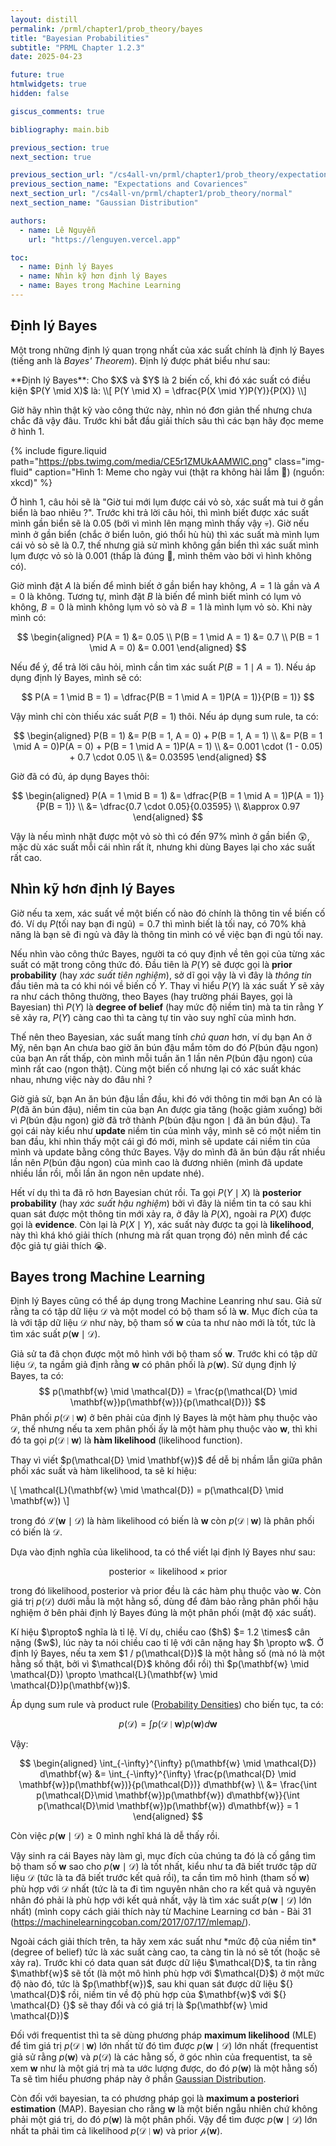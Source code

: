 ```yaml
---
layout: distill
permalink: /prml/chapter1/prob_theory/bayes
title: "Bayesian Probabilities"
subtitle: "PRML Chapter 1.2.3"
date: 2025-04-23

future: true
htmlwidgets: true
hidden: false

giscus_comments: true

bibliography: main.bib

previous_section: true
next_section: true

previous_section_url: "/cs4all-vn/prml/chapter1/prob_theory/expectation"
previous_section_name: "Expectations and Covariences"
next_section_url: "/cs4all-vn/prml/chapter1/prob_theory/normal"
next_section_name: "Gaussian Distribution"

authors:
  - name: Lê Nguyễn
    url: "https://lenguyen.vercel.app"

toc:
  - name: Định lý Bayes
  - name: Nhìn kỹ hơn định lý Bayes
  - name: Bayes trong Machine Learning
---
```


## Định lý Bayes

Một trong những định lý quan trọng nhất của xác suất chính là định lý Bayes (tiếng anh là *Bayes' Theorem*). Định lý được phát biểu như sau:

<p markdown=1 class="definition">**Định lý Bayes**:
Cho $X$ và $Y$ là 2 biến cố, khi đó xác suất có điều kiện $P(Y \mid X)$ là: 
\\[
P(Y \mid X) = \dfrac{P(X \mid Y)P(Y)}{P(X)}
\\]
</p>

Giờ hãy nhìn thật kỹ vào công thức này, nhìn nó đơn giản thế nhưng chưa chắc đã vậy đâu. Trước khi bắt đầu giải thích sâu thì các bạn hãy đọc meme ở hình 1.

{% include figure.liquid path="https://pbs.twimg.com/media/CE5r1ZMUkAAMWIC.png" class="img-fluid" caption="Hình 1: Meme cho ngày vui (thật ra không hài lắm 🥲) (nguồn: xkcd)" %}

Ở hình 1, câu hỏi sẽ là "Giờ tui mới lụm được cái vỏ sò, xác suất mà tui ở gần biển là bao nhiêu ?". Trước khi trả lời câu hỏi, thì mình biết được xác suất mình gần biển sẽ là $0.05$ (bởi vì mình lên mạng mình thấy vậy 💀). Giờ nếu mình ở gần biển (chắc ở biển luôn, gió thổi hù hù) thì xác suất mà mình lụm cái vỏ sò sẽ là $0.7$, thế nhưng giả sử mình không gần biển thì xác suất mình lụm được vỏ sò là $0.001$ (thấp là đúng 🥲, mình thêm vào bởi vì hình không có).

Giờ mình đặt $A$ là biến để mình biết ở gần biển hay không, $A = 1$ là gần và $A = 0$ là không. Tương tự, mình đặt $B$ là biến để mình biết mình có lụm vỏ không, $B = 0$ là mình không lụm vỏ sò và $B = 1$ là mình lụm vỏ sò. Khi này mình có:

$$
\begin{aligned}
P(A = 1) &= 0.05 \\
P(B = 1 \mid A = 1) &= 0.7 \\
P(B = 1 \mid A = 0) &= 0.001
\end{aligned}
$$

Nếu để ý, để trả lời câu hỏi, mình cần tìm xác suất $P(B = 1 \mid A = 1)$. Nếu áp dụng định lý Bayes, mình sẽ có:

$$
P(A = 1 \mid B = 1) = \dfrac{P(B = 1 \mid A = 1)P(A = 1)}{P(B = 1)}
$$

Vậy mình chỉ còn thiếu xác suất $P(B = 1)$ thôi. Nếu áp dụng sum rule, ta có:

$$
\begin{aligned}
P(B = 1) &= P(B = 1, A = 0) + P(B = 1, A = 1) \\
&= P(B = 1 \mid A = 0)P(A = 0) + P(B = 1 \mid A = 1)P(A = 1) \\
&= 0.001 \cdot (1 - 0.05) + 0.7 \cdot 0.05 \\
&= 0.03595
\end{aligned}
$$

Giờ đã có đủ, áp dụng Bayes thôi:

$$
\begin{aligned}
P(A = 1 \mid B = 1) &= \dfrac{P(B = 1 \mid A = 1)P(A = 1)}{P(B = 1)} \\
&= \dfrac{0.7 \cdot 0.05}{0.03595} \\
&\approx 0.97
\end{aligned}
$$

Vậy là nếu mình nhặt được một vỏ sò thì có đến $97\%$ mình ở gần biển 😲, mặc dù xác suất mỗi cái nhìn rất ít, nhưng khi dùng Bayes lại cho xác suất rất cao.

## Nhìn kỹ hơn định lý Bayes

Giờ nếu ta xem, xác suất về một biến cố nào đó chính là thông tin về biến cố đó. Ví dụ $P(\text{tối nay bạn đi ngủ}) = 0.7$ thì mình biết là tối nay, có $70\%$ khả năng là bạn sẽ đi ngủ và đây là thông tin mình có về việc bạn đi ngủ tối nay.

Nếu nhìn vào công thức Bayes, người ta có quy định về tên gọi của từng xác suất có mặt trong công thức đó. Đầu tiên là $P(Y)$ sẽ được gọi là **prior probability** (hay *xác suất tiên nghiệm*), sở dĩ gọi vậy là vì đây là *thông tin* đầu tiên mà ta có khi nói về biến cố $Y$. Thay vì hiểu $P(Y)$ là xác suất $Y$ sẽ xảy ra như cách thông thường, theo Bayes (hay trường phái Bayes, gọi là Bayesian) thì $P(Y)$ là **degree of belief** (hay mức độ niềm tin) mà ta tin rằng $Y$ sẽ xảy ra, $P(Y)$ càng cao thì ta càng tự tin vào suy nghĩ của mình hơn. 

Thế nên theo Bayesian, xác suất mang tính *chủ quan* hơn, ví dụ bạn An ở Mỹ, nên bạn An chưa bao giờ ăn bún đậu mắm tôm do đó $P(\text{bún đậu ngon})$ của bạn An rất thấp, còn mình mỗi tuần ăn 1 lần nên $P(\text{bún đậu ngon})$ của mình rất cao (ngon thật). Cùng một biến cố nhưng lại có xác suất khác nhau, nhưng việc này do đâu nhỉ ?

Giờ giả sử, bạn An ăn bún đậu lần đầu, khi đó với thông tin mới bạn An có là $P(\text{đã ăn bún đậu})$, niềm tin của bạn An được gia tăng (hoặc giảm xuống) bởi vì $P(\text{bún đậu ngon})$ giờ đã trở thành $P(\text{bún đậu ngon} \mid \text{đã ăn bún đậu})$. Ta gọi cái này kiểu như **update** niềm tin của mình vậy, mình sẽ có một niềm tin ban đầu, khi nhìn thấy một cái gì đó mới, mình sẽ update cái niềm tin của mình và update bằng công thức Bayes. Vậy do mình đã ăn bún đậu rất nhiều lần nên $P(\text{bún đậu ngon})$ của mình cao là đương nhiên (mình đã update nhiều lần rồi, mỗi lần ăn ngon nên update nhé).

Hết ví dụ thì ta đã rõ hơn Bayesian chút rồi. Ta gọi $P(Y \mid X)$ là **posterior probability** (hay *xác suất hậu nghiệm*) bởi vì đây là niềm tin ta có sau khi quan sát được một thông tin mới xảy ra, ở đây là $P(X)$, ngoài ra $P(X)$ được gọi là **evidence**. Còn lại là $P(X \mid Y)$, xác suất này được ta gọi là **likelihood**, này thì khá khó giải thích (nhưng mà rất quan trọng đó) nên mình để các độc giả tự giải thích 😭.

## Bayes trong Machine Learning 

Định lý Bayes cũng có thể áp dụng trong Machine Leanring như sau. Giả sử rằng ta có tập dữ liệu $\mathcal{D}$ và một model có bộ tham số là $\mathbf{w}$. Mục đích của ta là với tập dữ liệu $\mathcal{D}$ như này, bộ tham số $\mathbf{w}$ của ta như nào mới là tốt, tức là tìm xác suất $p(\mathbf{w} \mid \mathcal{D})$.

Giả sử ta đã chọn được một mô hình với bộ tham số $\mathbf{w}$. Trước khi có tập dữ liệu $\mathcal{D}$, ta ngầm giả định rằng $\mathbf{w}$ có phân phối là $p(\mathbf{w})$. Sử dụng định lý Bayes, ta có:
$$
p(\mathbf{w} \mid \mathcal{D}) = \frac{p(\mathcal{D} \mid \mathbf{w})p(\mathbf{w})}{p(\mathcal{D})}
$$
Phân phối $p(\mathcal{D} \mid \mathbf{w})$ ở bên phải của định lý Bayes là một hàm phụ thuộc vào $\mathcal{D}$, thế nhưng nếu ta xem phân phối ấy là một hàm phụ thuộc vào $\mathbf{w}$, thì khi đó ta gọi $p(\mathcal{D} \mid \mathbf{w})$ là **hàm likelihood** (likelihood function).

<p markdown=1 class="takeaway">
Thay vì viết $p(\mathcal{D} \mid \mathbf{w})$ để dễ bị nhầm lẫn giữa phân phối xác suất và hàm likelihood, ta sẽ kí hiệu:

\\[
\mathcal{L}(\mathbf{w} \mid \mathcal{D}) = p(\mathcal{D} \mid \mathbf{w})
\\]

trong đó $\mathcal{L}(\mathbf{w} \mid \mathcal{D})$ là hàm likelihood có biến là $\mathbf{w}$ còn $p(\mathcal{D} \mid \mathbf{w})$ là phân phối có biến là $\mathcal{D}$.
</p>

Dựa vào định nghĩa của likelihood, ta có thể viết lại định lý Bayes như sau:

$$
\text{posterior} \propto \text{likelihood} \times \text{prior}
$$

trong đó $\text{likelihood}, \text{posterior}$ và $\text{prior}$ đều là các hàm phụ thuộc vào $\mathbf{w}$. Còn giá trị $p(\mathcal{D})$ dưới mẫu là một hằng số, dùng để đảm bảo rằng phân phối hậu nghiệm ở bên phải định lý Bayes đúng là một phân phối (mật độ xác suất).

<p markdown=1 class="takeaway">
Kí hiệu $\propto$ nghĩa là tỉ lệ. Ví dụ, chiều cao ($h$) $= 1.2 \times$ cân nặng ($w$), lúc này ta nói chiều cao tỉ lệ với cân nặng hay $h \propto w$. Ở định lý Bayes, nếu ta xem $1 / p(\mathcal{D})$ là một hằng số (mà nó là một hằng số thật, bởi vì $\mathcal{D}$ không đổi rồi) thì $p(\mathbf{w} \mid \mathcal{D}) \propto \mathcal{L}(\mathbf{w} \mid \mathcal{D})p(\mathbf{w})$.
</p>

Áp dụng sum rule và product rule ([Probability Densities](/cs4all-vn/prml/chapter1/prob_theory/density)) cho biến tục, ta có:

$$
p(\mathcal{D}) = \int p(\mathcal{D} \mid \mathbf{w}) p(\mathbf{w}) d\mathbf{w}
$$

Vậy:

$$
\begin{aligned}
\int_{-\infty}^{\infty} p(\mathbf{w} \mid \mathcal{D}) d\mathbf{w} &= \int_{-\infty}^{\infty} \frac{p(\mathcal{D} \mid \mathbf{w})p(\mathbf{w})}{p(\mathcal{D})} d\mathbf{w} \\
&= \frac{\int p(\mathcal{D}\mid \mathbf{w})p(\mathbf{w}) d\mathbf{w}}{\int p(\mathcal{D}\mid \mathbf{w})p(\mathbf{w}) d\mathbf{w}} = 1
\end{aligned}
$$

Còn việc $p(\mathbf{w} \mid \mathcal{D}) \geq 0$ mình nghĩ khá là dễ thấy rồi.

Vậy sinh ra cái Bayes này làm gì, mục đích của chúng ta đó là cố gắng tìm bộ tham số $\mathbf{w}$ sao cho $p(\mathbf{w} \mid \mathcal{D})$ là tốt nhất, kiểu như ta đã biết trước tập dữ liệu $\mathcal{D}$ (tức là ta đã biết trước kết quả rồi), ta cần tìm mô hình (tham số $\mathbf{w}$) phù hợp với $\mathcal{D}$ nhất (tức là ta đi tìm nguyên nhân cho ra kết quả và nguyên nhân đó phải là phù hợp với kết quả nhất, vậy là tìm xác suất $p(\mathbf{w}\mid \mathcal{D})$ lớn nhất) (mình copy cách giải thích này từ <d-footnote>Machine Learning cơ bản - Bài 31 (https://machinelearningcoban.com/2017/07/17/mlemap/)</d-footnote>.

<p markdown=1 class="takeaway">
Ngoài cách giải thích trên, ta hãy xem xác suất như *mức độ của niềm tin* (degree of belief) tức là xác suất càng cao, ta càng tin là nó sẽ tốt (hoặc sẽ xảy ra). Trước khi có data quan sát được dữ liệu $\mathcal{D}$, ta tin rằng $\mathbf{w}$ sẽ tốt (là một mô hình phù hợp với $\mathcal{D}$) ở một mức độ nào đó, tức là $p(\mathbf{w})$, sau khi quan sát được dữ liệu ${} \mathcal{D}$ rồi, niềm tin về độ phù hợp của $\mathbf{w}$ với ${} \mathcal{D} {}$ sẽ thay đổi và có giá trị là $p(\mathbf{w} \mid \mathcal{D})$ 
</p>

Đối với frequentist thì ta sẽ dùng phương pháp **maximum likelihood** (MLE) để tìm giá trị $p(\mathcal{D} \mid \mathbf{w})$ lớn nhất từ đó tìm được $p(\mathbf{w} \mid \mathcal{D})$ lớn nhất (frequentist giả sử rằng $p(\mathbf{w})$ và $p(\mathcal{D})$ là các hằng số, ở góc nhìn của frequentist, ta sẽ xem $\mathbf{w}$ như là một giá trị mà ta ước lượng được, do đó $p(\mathbf{w})$ là một hằng số) Ta sẽ tìm hiểu phương pháp này ở phần [Gaussian Distribution](/cs4all-vn/prml/chapter1/prob_theory/normal).

Còn đối với bayesian, ta có phương pháp gọi là **maximum a posteriori estimation** (MAP). Bayesian cho rằng $\mathbf{w}$ là một biến ngẫu nhiên chứ không phải một giá trị, do đó $p(\mathbf{w})$ là một phân phối. Vậy để tìm được $p(\mathbf{w} \mid \mathcal{D})$ lớn nhất ta phải tìm cả likelihood $p(\mathcal{D} \mid \mathbf{w})$ và prior $\mathcal{p}(\mathbf{w})$.